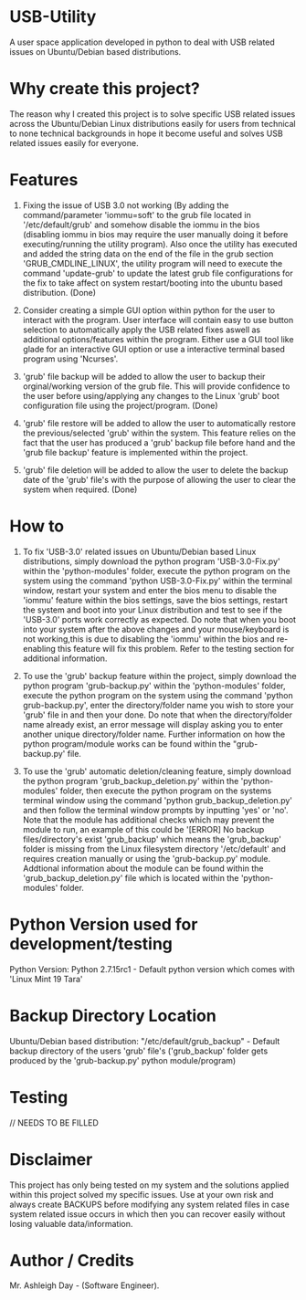 # USB-Utility

A user space application developed in python to deal with USB related issues on Ubuntu/Debian based distributions.

# Why create this project?

The reason why I created this project is to solve specific USB related issues across the Ubuntu/Debian Linux distributions easily for users from technical to none technical backgrounds in hope it become useful and solves USB related issues easily for everyone.

# Features

1. Fixing the issue of USB 3.0 not working (By adding the command/parameter 'iommu=soft' to the grub file located in '/etc/default/grub' and somehow disable the iommu in the bios (disabling iommu in bios may require the user manually doing it before executing/running the utility program). Also once the utility has executed and added the string data on the end of the file in the grub section 'GRUB_CMDLINE_LINUX', the utility program will need to execute the command 'update-grub' to update the latest grub file configurations for the fix to take affect on system restart/booting into the ubuntu based distribution. (Done)

2. Consider creating a simple GUI option within python for the user to interact with the program. User interface will contain easy to use button selection to automatically apply the USB related fixes aswell as additional options/features within the program. Either use a GUI tool like glade for an interactive GUI option or use a interactive terminal based program using 'Ncurses'. 

3. 'grub' file backup will be added to allow the user to backup their orginal/working version of the grub file. This will provide confidence to the user before using/applying any changes to the Linux 'grub' boot configuration file using the project/program. (Done)

4. 'grub' file restore will be added to allow the user to automatically restore the previous/selected 'grub' within the system. This feature relies on the fact that the user has produced a 'grub' backup file before hand and the 'grub file backup' feature is implemented within the project.
   
5. 'grub' file deletion will be added to allow the user to delete the backup date of the 'grub' file's with the purpose of allowing the user to clear the system when required. (Done)

# How to

1. To fix 'USB-3.0' related issues on Ubuntu/Debian based Linux distributions, simply download the python program 'USB-3.0-Fix.py' within the 'python-modules' folder, execute the python program on the system using the command 
'python USB-3.0-Fix.py' within the terminal window, restart your system and enter the bios menu to disable the 'iommu' feature within the bios settings, save the bios settings, restart the system and boot into your Linux distribution and test to see if the 'USB-3.0' ports work correctly as expected. Do note that when you boot into your system after the above changes and your mouse/keyboard is not working,this is due to disabling the 'iommu' within the bios and re-enabling this feature will fix this problem. Refer to the testing section for additional information.

3. To use the 'grub' backup feature within the project, simply download the python program 'grub-backup.py' within the 'python-modules' folder, execute the python program on
   the system using the command 'python grub-backup.py', enter the directory/folder name you wish to store your 'grub' file in and then your done. Do note that when the 
   directory/folder name already exist, an error message will display asking you to enter another unique directory/folder name. Further information on how the python program/module
   works can be found within the "grub-backup.py' file.

5. To use the 'grub' automatic deletion/cleaning feature, simply download the python program 'grub_backup_deletion.py'  within the 'python-modules' folder, then execute the python program on
   the systems terminal window using the command 'python grub_backup_deletion.py' and then follow the terminal window prompts by inputting 'yes' or 'no'. Note that the module has additional checks which may prevent the module to run, an example of this could be '[ERROR] No backup files/directory's exist 'grub_backup' which means the 'grub_backup' folder is missing from the Linux filesystem directory '/etc/default' and requires creation manually or using the 'grub-backup.py' module. Addtional information about the module can be found within the 'grub_backup_deletion.py' file which is located within the 'python-modules' folder.
   

# Python Version used for development/testing

Python Version: Python 2.7.15rc1 - Default python version which comes with 'Linux Mint 19 Tara'
   

# Backup Directory Location

Ubuntu/Debian based distribution: "/etc/default/grub_backup" - Default backup directory of the users 'grub' file's ('grub_backup' folder gets produced by the 'grub-backup.py' python                                  module/program)

# Testing

  // NEEDS TO BE FILLED

# Disclaimer

This project has only being tested on my system and the solutions applied within this project solved my specific issues. Use at your own risk and always create BACKUPS before modifying any system related files in case system related issue occurs in which then you can recover easily without losing valuable data/information.

# Author / Credits

Mr. Ashleigh Day - (Software Engineer).

